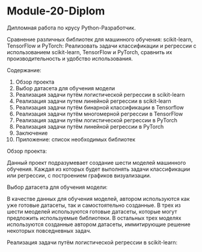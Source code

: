 # Module-20-Diplom
Дипломная работа по крусу Python-Разработчик.

Сравнение различных библиотек для машинного обучения: scikit-learn, TensorFlow и PyTorch: Реализовать задачи классификации и регрессии с использованием scikit-learn, TensorFlow и PyTorch, сравнить их производительность и удобство использования.

Содержание:
1. Обзор проекта
2. Выбор датасета для обучения модели
3. Реализация задачи путём логистической регрессии в scikit-learn
4. Реализация задачи путем линейной регрессии в scikit-learn
5. Реализация задачи путём бинарной классификации в Tensorflow
6. Реализация задачи путём многомерной регрессии в TensorFlow
7. Реализация задачи путём логистической регрессии в PyTorch
8. Реализация задачи путём линейной регрессии в PyTorch
9. Заключение
10. Приложение: список необходимых библиотек

Обзор проекта:

Данный проект подразумевает создание шести моделей машинного обучения. Каждая из которых будет выполнять задачи классификации или регрессии, с построением графиков визуализации.

Выбор датасета для обучения модели:

В качестве данных для обучения моделей, автором используются как уже готовые датасеты, так и самостоятельно созданные. В трех из шести меоделей используются готовые датасеты, которые могут предложить используемые библиотеки. В остальных трех моделях используются созданные автором датасеты, иммитирующие решение некоторых повседневных задач.

Реализация задачи путём логистической регрессии в scikit-learn:

